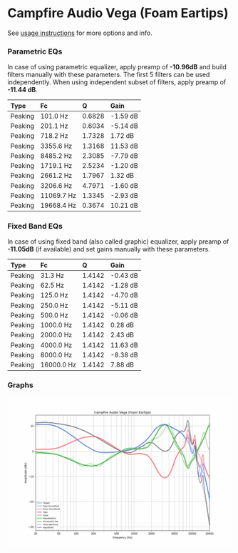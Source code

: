 # Campfire Audio Vega (Foam Eartips)
See [usage instructions](https://github.com/jaakkopasanen/AutoEq#usage) for more options and info.

### Parametric EQs
In case of using parametric equalizer, apply preamp of **-10.96dB** and build filters manually
with these parameters. The first 5 filters can be used independently.
When using independent subset of filters, apply preamp of **-11.44 dB**.

| Type    | Fc         |      Q | Gain     |
|:--------|:-----------|:-------|:---------|
| Peaking | 101.0 Hz   | 0.6828 | -1.59 dB |
| Peaking | 201.1 Hz   | 0.6034 | -5.14 dB |
| Peaking | 718.2 Hz   | 1.7328 | 1.72 dB  |
| Peaking | 3355.6 Hz  | 1.3168 | 11.53 dB |
| Peaking | 8485.2 Hz  | 2.3085 | -7.79 dB |
| Peaking | 1719.1 Hz  | 2.5234 | -1.20 dB |
| Peaking | 2661.2 Hz  | 1.7967 | 1.32 dB  |
| Peaking | 3206.6 Hz  | 4.7971 | -1.60 dB |
| Peaking | 11069.7 Hz | 1.3345 | -2.93 dB |
| Peaking | 19668.4 Hz | 0.3674 | 10.21 dB |

### Fixed Band EQs
In case of using fixed band (also called graphic) equalizer, apply preamp of **-11.05dB**
(if available) and set gains manually with these parameters.

| Type    | Fc         |      Q | Gain     |
|:--------|:-----------|:-------|:---------|
| Peaking | 31.3 Hz    | 1.4142 | -0.43 dB |
| Peaking | 62.5 Hz    | 1.4142 | -1.28 dB |
| Peaking | 125.0 Hz   | 1.4142 | -4.70 dB |
| Peaking | 250.0 Hz   | 1.4142 | -5.11 dB |
| Peaking | 500.0 Hz   | 1.4142 | -0.06 dB |
| Peaking | 1000.0 Hz  | 1.4142 | 0.28 dB  |
| Peaking | 2000.0 Hz  | 1.4142 | 2.43 dB  |
| Peaking | 4000.0 Hz  | 1.4142 | 11.63 dB |
| Peaking | 8000.0 Hz  | 1.4142 | -8.38 dB |
| Peaking | 16000.0 Hz | 1.4142 | 7.88 dB  |

### Graphs
![](./Campfire%20Audio%20Vega%20(Foam%20Eartips).png)